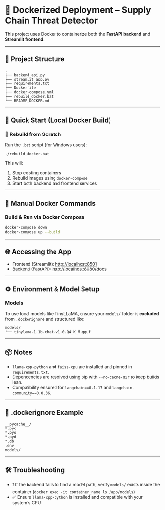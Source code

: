 # 🚢 Dockerized Deployment – Supply Chain Threat Detector

This project uses Docker to containerize both the **FastAPI backend** and **Streamlit frontend**.

---

## 📁 Project Structure

```
.
├── backend_api.py
├── streamlit_app.py
├── requirements.txt
├── Dockerfile
├── docker-compose.yml
├── rebuild_docker.bat
└── README_DOCKER.md
```

---

## 🚀 Quick Start (Local Docker Build)

### 🔁 Rebuild from Scratch
Run the `.bat` script (for Windows users):

```bash
./rebuild_docker.bat
```

This will:
1. Stop existing containers
2. Rebuild images using `docker-compose`
3. Start both backend and frontend services

---

## 🧪 Manual Docker Commands

### Build & Run via Docker Compose

```bash
docker-compose down
docker-compose up --build
```

---

## 🌐 Accessing the App

- Frontend (Streamlit): [http://localhost:8501](http://localhost:8501)
- Backend (FastAPI): [http://localhost:8080/docs](http://localhost:8080/docs)

---

## ⚙️ Environment & Model Setup

### Models
To use local models like TinyLLaMA, ensure your `models/` folder is **excluded** from `.dockerignore` and structured like:

```
models/
└── tinylama-1.1b-chat-v1.0.Q4_K_M.gguf
```

---

## 📦 Notes

- `llama-cpp-python` and `faiss-cpu` are installed and pinned in `requirements.txt`.
- Dependencies are resolved using pip with `--no-cache-dir` to keep builds lean.
- Compatibility ensured for `langchain==0.1.17` and `langchain-community==0.0.36`.

---

## 🧼 .dockerignore Example

```
__pycache__/
*.pyc
*.pyo
*.pyd
*.db
.env
models/
```

---

## 🛠 Troubleshooting

- ❗ If the backend fails to find a model path, verify `models/` exists inside the container (`docker exec -it container_name ls /app/models`)
- ✅ Ensure `llama-cpp-python` is installed and compatible with your system's CPU

